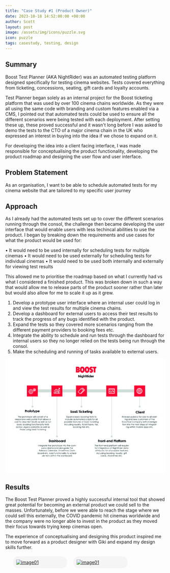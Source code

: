 ```yaml
---
title: "Case Study #1 (Product Owner)"
date: 2023-10-18 14:52:00:00 +00:00
author: Scott
layout: post
image: /assets/img/icons/puzzle.svg
icon: puzzle
tags: casestudy, testing, design
---
```


<h2>Summary</h2>

Boost Test Planner (AKA NightRider) was an automated testing platform designed specifically for testing cinema websites. Tests covered everything from ticketing, concessions, seating, gift cards and loyalty accounts.

Test Planner began solely as an internal project for the Boost ticketing platform that was used by over 100 cinema chains worldwide. As they were all using the same code with branding and custom features enabled via a CMS, I pointed out that automated tests could be used to ensure all the different scenarios were being tested with each deployment. After setting these up, these proved successful and it wasn't long before I was asked to demo the tests to the CTO of a major cinema chain in the UK who expressed an interest in buying into the idea if we chose to expand on it. 

For developing the idea into a client facing interface, I was made responsible for conceptualising the product functionality, developing the product roadmap and designing the user flow and user interface. 

<h2>Problem Statement</h2> 

As an organisation, I want to be able to schedule automated tests for my cinema website that are tailored to my specific user journey

<h2>Approach</h2>

As I already had the automated tests set up to cover the different scenarios running through the consol, the challenge then became developing the user interface that would enable users with less techincal abilities to use the product. I began by breaking down the requirements and use cases for what the product would be used for:

• It would need to be used internally for scheduling tests for multiple cinemas
• It would need to be used externally for scheduling tests for individual cinemas
• It would need to be used both internally and externally for viewing test results

This allowed me to prioritise the roadmap based on what I currently had vs what I considered a finished product. This was broken down in such a way that would allow me to release parts of the product sooner rather than later but would also allow for me to scale it up as it grew. 

1. Develop a prototype user interface where an internal user could log in and view the test results for multiple cinema chains.
2. Develop a dashboard for external users to access their test results to track the progress of any bugs identified with the product. 
3. Expand the tests so they covered more scenarios ranging from the different payment providers to booking fees etc. 
4. Integrate the ability to schedule and run tests through the dashboard for internal users so they no longer relied on the tests being run through the consol. 
5. Make the scheduling and running of tasks available to external users.

<div class="imgblock">
    <img src="/assets/img/nightrider3.jpg"/>
</div>

<h2>Results</h2>

The Boost Test Planner proved a highly successful internal tool that showed great potential for becoming an external product we could sell to the masses. Unfortunately, before we were able to reach the stage where we could sell this externally, the COVID pandemic hit cinemas worldwide and the company were no longer able to invest in the product as they moved their focus towards trying keep cinemas open. 

The experience of conceptualising and designing this product inspired me to move forward as a product designer with Giki and expand my design skills further. 

<style>
.lb-album{
	width: 100%;
    display: table;
	margin: 0 auto;
    list-style-type: none;
    margin-top: 20px;

}
.lb-album li{
	float: left;
	margin-right: 20px;
	position: relative;
    list-style-type: none;
}
.lb-album li > a,
.lb-album li > a img{
	display: block;
}
.lb-album li > a{
	width: 150px;
	position: relative;
	padding: 10px;
	background: #F5F5F5;
	border-radius: 16px;
    margin-bottom: 20px;
}

.lb-album li > a span{
	position: absolute;
	width: 150px;
	top: 10px;
	left: 10px;
	text-align: center;
	line-height: 150px;
	color: rgba(27,54,81,0.8);
	font-size: 24px;
	opacity: 0;
	background: 
		radial-gradient(
			center, 
			ellipse cover, 
			rgba(255,255,255,0.56) 0%,
			rgba(241,210,194,1) 100%
		);
	transition: opacity 0.3s linear;
}
.lb-album li > a:hover span{
	opacity: 1;
}

.lb-overlay{
	width: 0px;
	height: 0px;
	position: fixed;
	overflow: hidden;
	left: 0px;
	top: 0px;
	padding: 0px;
	z-index: 999999;
	text-align: center;
	background: 
		radial-gradient(
			center, 
			ellipse cover, 
			rgba(255,255,255,0.56) 0%,
			rgba(241,210,194,1) 100%
		);
}

.lb-overlay > div{
	position: relative;
	color: rgba(27,54,81,0.8);
	width: 550px;
	height: 80px;
	margin: 40px auto 0px auto;
}
.lb-overlay div h3,
.lb-overlay div p{
	padding: 0px 20px;
	width: 200px;
	height: 60px;
}
.lb-overlay div h3{
	font-size: 36px;
	float: left;
	text-align: right;
	border-right: 1px solid rgba(27,54,81,0.4);
}
.lb-overlay div h3 span,
.lb-overlay div p{
	font-size: 16px;
	font-style: italic;
}
.lb-overlay div h3 span{
	display: block;
	line-height: 6px;
}
.lb-overlay div p{
	font-size: 14px;
	text-align: left;
	float: left;
	width: 260px;
}

.lb-overlay a.lb-close{
	z-index: 1001;
	color: #000000;
	position: absolute;
	top: 100px;
	left: 50%;
	font-size: 15px;
	line-height: 26px;
	text-align: center;
	width: 145px;
	height: 23px;
	overflow: hidden;
	margin-left: -55px;
	opacity: 0;
    font-family: HKGrotesk-Medium;
}

.lb-overlay a.lb-close: hover{
    text-decoration: underline;
}

.lb-overlay:target {
	width: auto;
	height: auto;
	bottom: 0px;
	right: 0px;
	padding: 80px 100px 120px 100px;
    background: #F5F5F5;
    overflow: scroll;
}

.lb-overlay:target img,
.lb-overlay:target a.lb-close{
	opacity: 1;
    text-decoration: underline;
}

.lb-overlay:target img {
	animation: fadeInScale 1.2s ease-in-out;
    margin-top: 55px;
    width: 60% !important;
}

@keyframes fadeInScale {
  0% { transform: scale(0.6); opacity: 0; }
  100% { transform: scale(1); opacity: 1; }
}

.portfolio1 h2 {
    margin-bottom: 20px;
}

.portfolio1 {
    margin-bottom: 20px;
}

.portfolioimg {
    max-height: 100%;
}

.lb-album li > a, .lb-album li > a img {
    margin: 0 auto;
}

.portfoliomobile {
    max-width: 350px;
}

.quotes {
    list-style-type: none;
    padding: 0;
    margin-top: 20px;
    margin-left: 0px;
}

.quotes li {
    list-style-type: none;
    font-family: HKGrotesk-Bold !important;
    
}

hr {
    margin: 40px auto;
    border: 0.5px solid #d1d1d1;
}

@media only screen and (min-device-width : 0px) and (max-device-width : 480px) and (orientation : portrait) { 

.lb-album li > a {
    width: 105px;
    height: 105px; 
    margin-bottom: 20px !important;
}

.lb-overlay:target img {
	animation: fadeInScale 1.2s ease-in-out;
    margin-top: 80px;
    width: 95% !important;
}

.lb-overlay a.lb-close {
    top: 30px;
}

.lb-overlay:target {
    padding: 0px;
    z-index: 99999;
}

}

</style>

<ul class="lb-album">
	<li>
		<a href="#image-6">
			<img src="/assets/img/nightrider1.jpg" class="portfolioimg" alt="image01">
		</a>
        <div class="lb-overlay" id="image-6">
            <img src="/assets/img/nightrider1.jpg" alt="image01" />
            <a href="#page" class="lb-close">Return to Case Study</a>    
        </div>
	</li>
	<li>
		<a href="#image-7">
			<img src="/assets/img/nightrider2.png" class="portfolioimg" alt="image01">
		</a>
        <div class="lb-overlay" id="image-7">
            <img src="/assets/img/nightrider2.png" alt="image01" />
            <a href="#page" class="lb-close">Return to Case Study</a>    
        </div>
	</li>
</ul>

